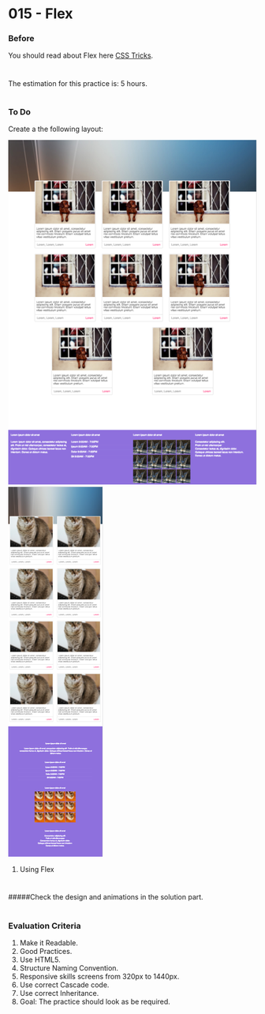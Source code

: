 # 015 - Flex

### Before 
You should read about Flex here [CSS Tricks][1].

#
The estimation for this practice is: 5 hours.
#

### To Do

Create a the following layout:

![alt-text-1](solved/desktop.jpg) ![alt-text-2](solved/tablet.jpg)

1. Using Flex

#
 #####Check the design and animations in the solution part.
#

### Evaluation Criteria

1. Make it Readable.
2. Good Practices.
3. Use HTML5.
4. Structure Naming Convention.
5. Responsive skills screens from 320px to 1440px.
6. Use correct Cascade code.
7. Use correct Inheritance.
8. Goal: The practice should look as be required.

[1]: https://css-tricks.com/snippets/css/a-guide-to-flexbox/
